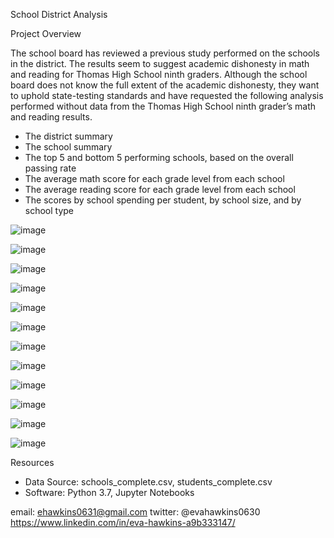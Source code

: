 School District Analysis

Project Overview

The school board has reviewed a previous study performed on the schools in the district. The results seem to suggest academic dishonesty in math and reading for Thomas High School ninth graders. Although the school board does not know the full extent of the academic dishonesty, they want to uphold state-testing standards and have requested the following analysis performed without data from the Thomas High School ninth grader’s math and reading results.

* The district summary
* The school summary
* The top 5 and bottom 5 performing schools, based on the overall passing rate
* The average math score for each grade level from each school
* The average reading score for each grade level from each school
* The scores by school spending per student, by school size, and by school type


![image](https://user-images.githubusercontent.com/101227930/179962591-d8a01283-34e7-46f9-b949-c1de1c1baf0b.png)

![image](https://user-images.githubusercontent.com/101227930/179962665-f8b91c21-132c-48b4-b1cc-7443de442cf7.png)

![image](https://user-images.githubusercontent.com/101227930/179962718-1e9c04ff-3d5e-4e77-b262-a7960dc9ac71.png)

![image](https://user-images.githubusercontent.com/101227930/179962772-ba08100a-82ff-4e47-a6d9-fa4a572c4e59.png)

![image](https://user-images.githubusercontent.com/101227930/179964098-2abbc701-228b-425a-bc0c-84941d55dba2.png)

![image](https://user-images.githubusercontent.com/101227930/179964151-a2dc0645-a0d3-4cce-8769-50fdd567727c.png)

![image](https://user-images.githubusercontent.com/101227930/179962826-3dcca50a-9c51-4eaa-b459-e53ab16511c2.png)

![image](https://user-images.githubusercontent.com/101227930/179962870-9deedc9c-e85b-42d5-b572-916fb355af91.png)

![image](https://user-images.githubusercontent.com/101227930/179962914-9d8806e3-0845-4e35-b58e-e624ae84539e.png)

![image](https://user-images.githubusercontent.com/101227930/179963104-85c556d9-8cc5-42c7-a218-89d0313075d3.png)

![image](https://user-images.githubusercontent.com/101227930/179963161-0054d746-f5c1-4df5-8db7-d1667391cfa4.png)

![image](https://user-images.githubusercontent.com/101227930/179963236-96c97a8a-1663-4581-8109-14bce988afc4.png)

Resources

* Data Source: schools_complete.csv, students_complete.csv
* Software: Python 3.7, Jupyter Notebooks


email:  ehawkins0631@gmail.com
twitter: @evahawkins0630
https://www.linkedin.com/in/eva-hawkins-a9b333147/


